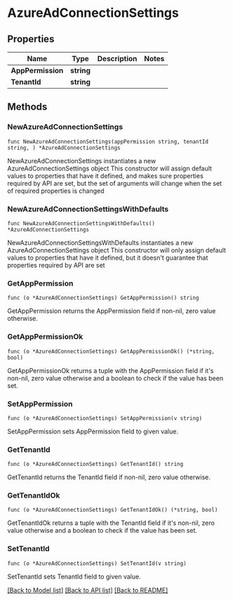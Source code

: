 # AzureAdConnectionSettings

## Properties

Name | Type | Description | Notes
------------ | ------------- | ------------- | -------------
**AppPermission** | **string** |  | 
**TenantId** | **string** |  | 

## Methods

### NewAzureAdConnectionSettings

`func NewAzureAdConnectionSettings(appPermission string, tenantId string, ) *AzureAdConnectionSettings`

NewAzureAdConnectionSettings instantiates a new AzureAdConnectionSettings object
This constructor will assign default values to properties that have it defined,
and makes sure properties required by API are set, but the set of arguments
will change when the set of required properties is changed

### NewAzureAdConnectionSettingsWithDefaults

`func NewAzureAdConnectionSettingsWithDefaults() *AzureAdConnectionSettings`

NewAzureAdConnectionSettingsWithDefaults instantiates a new AzureAdConnectionSettings object
This constructor will only assign default values to properties that have it defined,
but it doesn't guarantee that properties required by API are set

### GetAppPermission

`func (o *AzureAdConnectionSettings) GetAppPermission() string`

GetAppPermission returns the AppPermission field if non-nil, zero value otherwise.

### GetAppPermissionOk

`func (o *AzureAdConnectionSettings) GetAppPermissionOk() (*string, bool)`

GetAppPermissionOk returns a tuple with the AppPermission field if it's non-nil, zero value otherwise
and a boolean to check if the value has been set.

### SetAppPermission

`func (o *AzureAdConnectionSettings) SetAppPermission(v string)`

SetAppPermission sets AppPermission field to given value.


### GetTenantId

`func (o *AzureAdConnectionSettings) GetTenantId() string`

GetTenantId returns the TenantId field if non-nil, zero value otherwise.

### GetTenantIdOk

`func (o *AzureAdConnectionSettings) GetTenantIdOk() (*string, bool)`

GetTenantIdOk returns a tuple with the TenantId field if it's non-nil, zero value otherwise
and a boolean to check if the value has been set.

### SetTenantId

`func (o *AzureAdConnectionSettings) SetTenantId(v string)`

SetTenantId sets TenantId field to given value.



[[Back to Model list]](../README.md#documentation-for-models) [[Back to API list]](../README.md#documentation-for-api-endpoints) [[Back to README]](../README.md)


